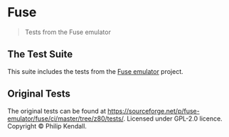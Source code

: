 # Fuse

> Tests from the Fuse emulator

## The Test Suite

This suite includes the tests from the [Fuse emulator](https://fuse-emulator.sourceforge.net/) project.

## Original Tests

The original tests can be found at https://sourceforge.net/p/fuse-emulator/fuse/ci/master/tree/z80/tests/. Licensed under GPL-2.0 licence. Copyright © Philip Kendall.